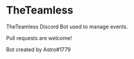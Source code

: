 # TheTeamless
TheTeamless Discord Bot used to manage events.

Pull requests are welcome!

Bot created by Astro#1779
